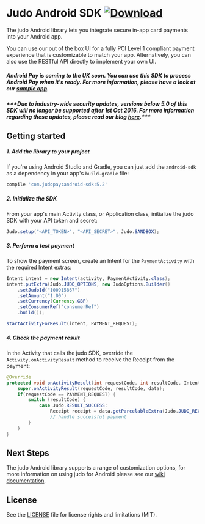 # Judo Android SDK [ ![Download](https://api.bintray.com/packages/judopay/maven/android-sdk/images/download.svg) ](https://bintray.com/judopay/maven/android-sdk/_latestVersion)

The judo Android library lets you integrate secure in-app card payments into your Android app.

You can use our out of the box UI for a fully PCI Level 1 compliant payment experience that is customizable to match your app. Alternatively, you can also use the RESTful API directly to implement your own UI.

##### Android Pay is coming to the UK soon. You can use this SDK to process Android Pay when it's ready. For more information, please have a look at our [sample app](https://github.com/JudoPay/Judo-AndroidPay-Sample).

##### **\*\*\*Due to industry-wide security updates, versions below 5.0 of this SDK will no longer be supported after 1st Oct 2016. For more information regarding these updates, please read our blog [here](http://hub.judopay.com/pci31-security-updates/).*****

## Getting started
##### 1. Add the library to your project
If you're using Android Studio and Gradle, you can just add the `android-sdk` as a dependency in your app's `build.gradle` file:
```groovy
compile 'com.judopay:android-sdk:5.2'
```
##### 2. Initialize the SDK
From your app's main Activity class, or Application class, initialize the judo SDK with your API token and secret:
```java
Judo.setup("<API_TOKEN>", "<API_SECRET>", Judo.SANDBOX);
```
##### 3. Perform a test payment
To show the payment screen, create an Intent for the `PaymentActivity` with the required Intent extras:
```java
Intent intent = new Intent(activity, PaymentActivity.class);
intent.putExtra(Judo.JUDO_OPTIONS, new JudoOptions.Builder()
    .setJudoId("100915867")
    .setAmount("1.00")
    .setCurrency(Currency.GBP)
    .setConsumerRef("consumerRef")
    .build());

startActivityForResult(intent, PAYMENT_REQUEST);
```
##### 4. Check the payment result
In the Activity that calls the judo SDK, override the ```Activity.onActivityResult``` method to receive the Receipt from the payment:
```java
@Override
protected void onActivityResult(int requestCode, int resultCode, Intent data) {
    super.onActivityResult(requestCode, resultCode, data);
    if(requestCode == PAYMENT_REQUEST) {
        switch (resultCode) {
            case Judo.RESULT_SUCCESS:
                Receipt receipt = data.getParcelableExtra(Judo.JUDO_RECEIPT);
                // handle successful payment
        }
    }
}
```

## Next Steps
The judo Android library supports a range of customization options, for more information on using judo for Android please see our [wiki documentation](https://github.com/JudoPay/Judo-Android/wiki). 

## License
See the [LICENSE](https://github.com/JudoPay/Judo-Android/blob/master/LICENSE) file for license rights and limitations (MIT).
